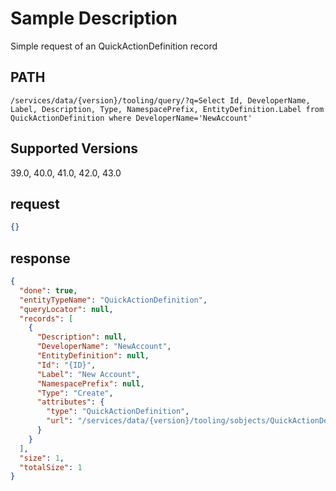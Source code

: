 # Sample Description
Simple request of an QuickActionDefinition record

## PATH
```
/services/data/{version}/tooling/query/?q=Select Id, DeveloperName, Label, Description, Type, NamespacePrefix, EntityDefinition.Label from QuickActionDefinition where DeveloperName='NewAccount'
```
## Supported Versions
39.0, 40.0, 41.0, 42.0, 43.0

## request
 ```json
 {}
```

## response
```json
{
  "done": true,
  "entityTypeName": "QuickActionDefinition",
  "queryLocator": null,
  "records": [
    {
      "Description": null,
      "DeveloperName": "NewAccount",
      "EntityDefinition": null,
      "Id": "{ID}",
      "Label": "New Account",
      "NamespacePrefix": null,
      "Type": "Create",
      "attributes": {
        "type": "QuickActionDefinition",
        "url": "/services/data/{version}/tooling/sobjects/QuickActionDefinition/{ID}"
      }
    }
  ],
  "size": 1,
  "totalSize": 1
}
```
